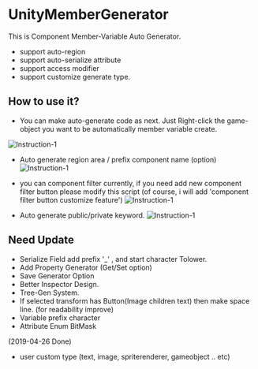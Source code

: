 # UnityMemberGenerator
  This is Component Member-Variable Auto Generator.
  
  * support auto-region 
  * support auto-serialize attribute
  * support access modifier
  * support customize generate type. 
  
  
 ## How to use it?

* You can make auto-generate code as next.
   Just Right-click the game-object you want to be automatically member variable create.
 
![Instruction-1](https://github.com/shlifedev/UnityUGUIMemberGenerator/blob/master/ScreenShots/01.gif)


* Auto generate region area / prefix component name (option)
![Instruction-1](https://github.com/shlifedev/UnityUGUIMemberGenerator/blob/master/ScreenShots/02.gif)


* you can component filter
currently, if you need add new component filter button please modify this script 
(of course, i will add 'component filter button customize feature')
![Instruction-1](https://github.com/shlifedev/UnityUGUIMemberGenerator/blob/master/ScreenShots/03.gif)


* Auto generate public/private keyword. 
![Instruction-1](https://github.com/shlifedev/UnityUGUIMemberGenerator/blob/master/ScreenShots/04.gif)

 
 ## Need Update  
  - Serialize Field add prefix '_' , and start character Tolower.
  - Add Property Generator (Get/Set option)
  - Save Generator Option
  - Better Inspector Design.
  - Tree-Gen System.
  - If selected transform has Button(Image children text) then make space line. (for readability improve)
  - Variable prefix character
  - Attribute Enum BitMask
  
  (2019-04-26 Done)
  * user custom type (text, image, spriterenderer, gameobject .. etc)
   
  
